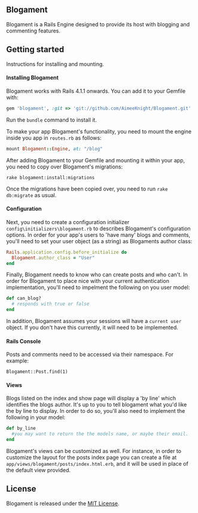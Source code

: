 ## Blogament

Blogament is a Rails Engine designed to provide its host with blogging and commenting features.

## Getting started
Instructions for installing and mounting.

#### Installing Blogament
Blogament works with Rails 4.1.1 onwards. You can add it to your Gemfile with:

```ruby
gem 'blogament', :git => 'git://github.com/AimeeKnight/Blogament.git'
```
Run the `bundle` command to install it.

To make your app Blogament's functionality, you need to mount the engine inside you app in `routes.rb` as follows:

```ruby
mount Blogament::Engine, at: "/blog"
```

After adding Blogament to your Gemfile and mounting it within your app, you need to copy over Blogament's migrations:

```console
rake blogament:install:migrations
```
Once the migrations have been copied over, you need to run `rake db:migrate` as usual.

#### Configuration
Next, you need to create a configuration initializer `config\initializers\blogament.rb`
to describes Blogament's configuration options.
In order for your app's users to 'have many' blogs and comments, you'll need to set your 
user object (as a string) as Blogaments author class:

```ruby
Rails.application.config.before_initialize do
  Blogament.author_class = "User"
end
```
Finally, Blogament needs to know who can create posts and who can't.
In order for Blogament to place nice with your current authentication
implementation, you'll need to impelment the following on you user model:

```ruby
def can_blog?
  # responds with true or false
end
```
In addition, Blogament assumes your sessions will have a `current user` object.
If you don't have this currently, it will need to be implemented.

#### Rails Console
Posts and comments need to be accessed via their namespace.
For example:

```console
Blogament::Post.find(1)
```

#### Views

Blogs listed on the index and show page will display a 'by line' which
identifies the blogs author. It's up to you to tell blogament what you'd like the by line to display.
In order to do so, you'll also need to implement the following in your model:

```ruby
def by_line
  #you may want to return the the models name, or maybe their email.
end
```

Blogament's views can be customized as well. For instance, in order to customize the layout for
the posts index page you can create a file at `app/views/blogament/posts/index.html.erb`,
and it will be used in place of the default view provided.

## License

Blogament is released under the [MIT License](http://www.opensource.org/licenses/MIT).
